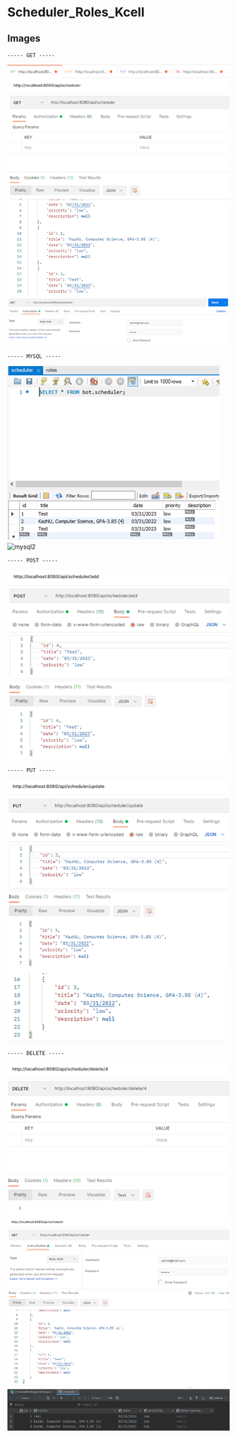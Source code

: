 # Scheduler_Roles_Kcell

## Images

```
----- GET -----
```
![get](/imgs/get.PNG)
![get](/imgs/getAuth.PNG)



```
----- MYSQL -----
```
![mysql](/imgs/scheduler.PNG)
![mysql2](/imgs/role.PNG)



```
----- POST -----
```
![save](/imgs/insert.PNG)



```
----- PUT -----
```
![upd1](/imgs/update.PNG)
![upd2](/imgs/updateAfter.PNG)



```
----- DELETE -----
```
![del](/imgs/delete.PNG)
![delresult](/imgs/getAfterDelete.PNG)
![delresult1](/imgs/mysqlAfter.PNG)
